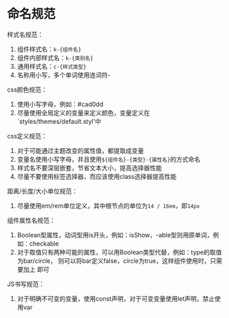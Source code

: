 # 命名规范

样式名规范：

1. 组件样式名：`k-{组件名}`
2. 组件内部样式名：`k-{类别名}`
3. 通用样式名：`c-{样式类型}`
4. 名称用小写，多个单词使用连词符-

css颜色规范：

1. 使用小写字母，例如：#cad0dd
2. 尽量使用全局定义的变量来定义颜色，变量定义在`styles/themes/default.styl'中

css定义规范：

1. 对于可能通过主题改变的属性值，都提取成变量
2. 变量名使用小写字母，并且使用`${组件名}-{类型}-{属性名}`的方式命名
3. 样式名不要深层嵌套，节省文本大小，提高选择器性能
4. 尽量不要使用标签选择器，而应该使用class选择器提高性能

距离/长度/大小单位规范：

1. 尽量使用em/rem单位定义，其中根节点的单位为`14 / 16em`，即`14px`

组件属性名规范：

1. Boolean型属性，动词型用is开头，例如：isShow，-able型则用原单词，例如：checkable
2. 对于取值只有两种可能的属性，可以用Boolean类型代替，例如：type的取值为bar/circle，
   则可以将bar定义false，circle为true，这样组件使用时，只需要加上<Component circle />
   即可

JS书写规范：

1. 对于明确不可变的变量，使用const声明，对于可变变量使用let声明，禁止使用var
